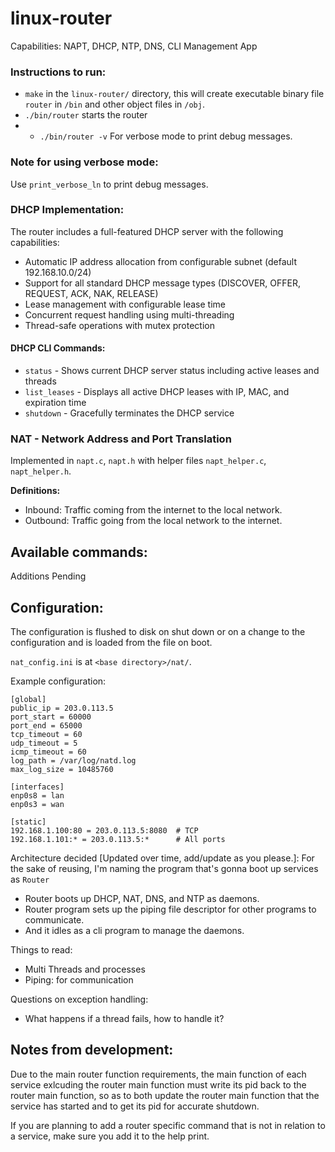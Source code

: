 # linux-router

Capabilities: NAPT, DHCP, NTP, DNS, CLI Management App

### Instructions to run:
- `make` in the `linux-router/` directory, this will create executable binary file `router` in `/bin` and other object files in `/obj`.
- `./bin/router` starts the router
- - `./bin/router -v` For verbose mode to print debug messages.
 
### Note for using verbose mode: 
Use `print_verbose_ln` to print debug messages.

### DHCP Implementation:
The router includes a full-featured DHCP server with the following capabilities:
- Automatic IP address allocation from configurable subnet (default 192.168.10.0/24)
- Support for all standard DHCP message types (DISCOVER, OFFER, REQUEST, ACK, NAK, RELEASE)
- Lease management with configurable lease time
- Concurrent request handling using multi-threading
- Thread-safe operations with mutex protection

#### DHCP CLI Commands:
- `status` - Shows current DHCP server status including active leases and threads
- `list_leases` - Displays all active DHCP leases with IP, MAC, and expiration time
- `shutdown` - Gracefully terminates the DHCP service

### NAT - Network Address and Port Translation

Implemented in `napt.c`, `napt.h` with helper files `napt_helper.c`, `napt_helper.h`.

**Definitions:**
- Inbound: Traffic coming from the internet to the local network.
- Outbound: Traffic going from the local network to the internet.


## Available commands:
Additions Pending


## Configuration:

The configuration is flushed to disk on shut down or on a change to the configuration and is loaded from the file on boot.

`nat_config.ini` is at `<base directory>/nat/`.

Example configuration:
```
[global]
public_ip = 203.0.113.5
port_start = 60000
port_end = 65000
tcp_timeout = 60
udp_timeout = 5
icmp_timeout = 60
log_path = /var/log/natd.log
max_log_size = 10485760

[interfaces]
enp0s8 = lan
enp0s3 = wan

[static]
192.168.1.100:80 = 203.0.113.5:8080  # TCP
192.168.1.101:* = 203.0.113.5:*      # All ports
```


Architecture decided \[Updated over time, add/update as you please.\]:
For the sake of reusing, I'm naming the program that's gonna boot up services as `Router` 

- Router boots up DHCP, NAT, DNS, and NTP as daemons.
- Router program sets up the piping file descriptor for other programs to communicate.
- And it idles as a cli program to manage the daemons.

Things to read:
- Multi Threads and processes 
- Piping: for communication

Questions on exception handling:
- What happens if a thread fails, how to handle it?

## Notes from development:
Due to the main router function requirements, the main function of each service exlcuding the router main function must write its pid back to the router main function, so as to both update the router main function that the service has started and to get its pid for accurate shutdown.

If you are planning to add a router specific command that is not in relation to a service, make sure you add it to the help print.